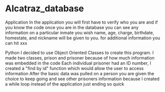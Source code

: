 # Alcatraz_database

Application 
In the application you will first have to verify who you are and if you know the code once you are in the database you can see any information on a particular inmate you wish
name, age, charge, birthdate, homestate, and nickname will be given to you. 
for additional information you can hit xxx



Python
I decided to use Object Oriented Classes to create this program. I made two classes, prison and prisoner because of how much information was embedded in the code
Each individual prisoner had an ID number, I created a "find by id" function which would allow the user to access information 
After the basic data was pulled on a person you are given the choice to keep going and see other prisoners information because I created a while loop instead of the application just ending so quick
